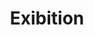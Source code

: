---
image: ../assets/img/section_studies/studies_10.png
image_alt: Gallery of Arruda dos Vinhos logo
title: Exibition
study_date: nov 2018
institution: Illustration of Irene Lisboa Work&nbsp;— Illustrated Book — Municipal&nbsp;Gallery of Arruda dos Vinhos
---